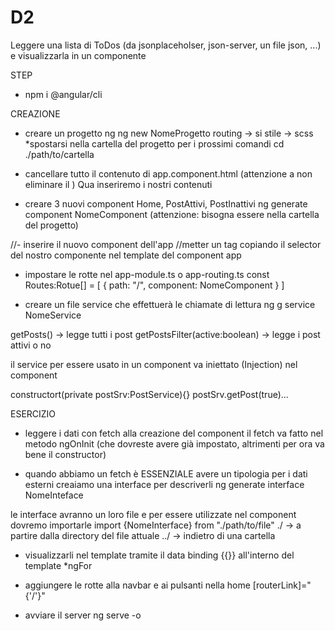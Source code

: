 # D2

Leggere una lista di ToDos (da jsonplaceholser, json-server, un file json, ...) e visualizzarla in un componente

STEP
- npm i @angular/cli

CREAZIONE
- creare un progetto ng
ng new NomeProgetto
routing -> si
stile -> scss
*spostarsi nella cartella del progetto per i prossimi comandi
cd ./path/to/cartella

- cancellare tutto il contenuto di app.component.html
(attenzione a non eliminare il <router-outlet>)
Qua inseriremo i nostri contenuti

- creare 3 nuovi component Home, PostAttivi, PostInattivi
ng generate component NomeComponent
(attenzione: bisogna essere nella cartella del progetto)

//- inserire il nuovo component dell'app
//metter un tag copiando il selector del nostro componente nel template del component app
- impostare le rotte nel app-module.ts o app-routing.ts
const Routes:Rotue[] = [
    {
        path: "/",
        component: NomeComponent
    }
] 

- creare un file service che effettuerà le chiamate di lettura
ng g service NomeService

getPosts() -> legge tutti i post
getPostsFilter(active:boolean) -> legge i post attivi o no

il service per essere usato in un component va iniettato (Injection)
nel component

constructort(private postSrv:PostService){}
postSrv.getPost(true)...


ESERCIZIO
- leggere i dati con fetch alla creazione del component
il fetch va fatto nel metodo ngOnInit (che dovreste avere già impostato, altrimenti per ora va bene il constructor)

* quando abbiamo un fetch è ESSENZIALE avere un tipologia per i dati esterni
creaiamo una interface per descriverli
ng generate interface NomeInteface

le interface avranno un loro file e per essere utilizzate nel component dovremo importarle
import {NomeInterface} from "./path/to/file"
./ -> a partire dalla directory del file attuale
../ -> indietro di una cartella

- visualizzarli nel template
tramite il data binding {{}} all'interno del template
*ngFor

- aggiungere le rotte alla navbar e ai pulsanti nella home
[routerLink]="{'/'}"

- avviare il server
ng serve -o
